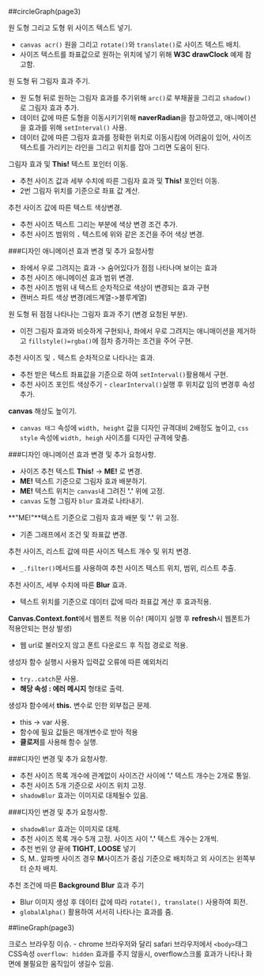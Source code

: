 ##circleGraph(page3)

원 도형 그리고 도형 위 사이즈 텍스트 넣기.
   - `canvas acr()` 원을 그리고 `rotate()`와 `translate()`로 사이즈 텍스트 배치.
   - 사이즈 텍스트를 좌표값으로 원하는 위치에 넣기 위해 **W3C drawClock** 예제 참고함.
   
   
원 도형 뒤 그림자 효과 주기.
   - 원 도형 뒤로 원하는 그림자 효과를 주기위해 `arc()`로 부채꼴을 그리고 `shadow()`로 그림자 효과 추가.
   - 데이터 값에 따른 도형을 이동시키기위해 **naverRadian**을 참고하였고, 애니메이션을 효과를 위해 `setInterval()` 사용.
   - 데이터 값에 따른 그림자 효과를 정확한 위치로 이동시킴에 어려움이 있어, 사이즈 텍스트를 가리키는 라인을 그리고 위치를 잡아 그리면 도움이 된다.


그림자 효과 및 **This!** 텍스트 포인터 이동.
   - 추천 사이즈 값과 세부 수치에 따른 그림자 효과 및 **This!** 포인터 이동.
   - 2번 그림자 위치를 기준으로 좌표 값 계산.


추천 사이즈 값에 따른 텍스트 색상변경.
   - 추천 사이즈 텍스트 그리는 부분에 색상 변경 조건 추가.
   - 추천 사이즈 범위의 **`.`** 텍스트에 위와 같은 조건을 주어 색상 변경.


###디자인 애니메이션 효과 변경 및 추가 요청사항
   - 좌에서 우로 그려지는 효과 -> 숨어있다가 점점 나타나며 보이는 효과
   - 추천 사이즈 애니메이션 효과 범위 변경.
   - 추천 사이즈 범위 내 텍스트 순차적으로 색상이 변경되는 효과 구현
   - 캔버스 파트 색상 변경(레드계열->블루계열)


원 도형 뒤 점점 나타나는 그림자 효과 주기 (변경 요청된 부분).
   - 이전 그림자 효과와 비슷하게 구현되나, 좌에서 우로 그려지는 애니매이션을 제거하고 `fillstyle()=rgba()`에 점차 증가하는 조건을 주어 구현.


추천 사이즈 및 **`.`** 텍스트 순차적으로 나타나는 효과.
   - 추천 받은 텍스트 좌표값을 기준으로 하여 `setInterval()`활용해서 구현.
   - 추천 사이즈 포인트 색상주기 - `clearInterval()`실행 후 위치값 임의 변경후 속성 추가.


**canvas** 해상도 높이기.
   - `canvas 태그` 속성에 `width, height` 값을 디자인 규격대비 2배정도 높이고, `css style` 속성에 `width, heigh` 사이즈를 디자인 규격에 맞춤.


###디자인 애니메이션 효과 변경 및 추가 요청사항.
   - 사이즈 추천 텍스트 **This!** -> **ME!** 로 변경.
   - **ME!** 텍스트 기준으로 그림자 효과 배분하기.
   - **ME!** 텍스트 위치는 `canvas`내 그려진 **'.'** 위에 고정.
   - `canvas` 도형 그림자 `blur` 효과로 나타내기.


**"ME!"**텍스트 기준으로 그림자 효과 배분 및 **'.'** 위 고정.
   - 기존 그래프에서 조건 및 좌표값 변경.


추천 사이즈, 리스트 값에 따른 사이즈 텍스트 개수 및 위치 변경.
   - `_.filter()`메서드를 사용하여 추천 사이즈 텍스트 위치, 범위, 리스트 추출.


추천 사이즈, 세부 수치에 따른 **Blur** 효과.
   - 텍스트 위치를 기준으로 데이터 값에 따라 좌표값 계산 후 효과적용.


**Canvas.Context.font**에서 웹폰트 적용 이슈! (페이지 실행 후 **refresh**시 웹폰트가 적용안되는 현상 발생)
  - 웹 url로 불러오지 않고 폰트 다운로드 후 직접 경로로 적용.


생성자 함수 실행시 사용자 입력값 오류에 따른 예외처리
   - `try..catch`문 사용.
   - **해당 속성 : 에러 메시지** 형태로 출력.


생성자 함수에서 **this.** 변수로 인한 외부접근 문제.
   - this -> var 사용.
   - 함수에 필요 값들은 매개변수로 받아 적용
   - **클로저**를 사용해 함수 실행.


###디자인 변경 및 추가 요청사항.
   - 추천 사이즈 목록 개수에 관계없이 사이즈간 사이에 **'.'** 텍스트 개수는 2개로 통일.
   - 추천 사이즈 5개 기준으로 사이즈 위치 고정.
   - `shadowBlur` 효과는 이미지로 대체될수 있음.   


###디자인 변경 및 추가 요청사항.
   - `shadowBlur` 효과는 이미지로 대체.   
   - 추천 사이즈 목록 개수 5개 고정. 사이즈 사이 **'.'** 텍스트 개수는 2개씩.
   - 추천 번위 양 끝에 **TIGHT**, **LOOSE** 넣기
   - S, M.. 알파벳 사이즈 경우 **M**사이즈가 중심 기준으로 배치하고 외 사이즈는 왼쪽부터 순차 배치.
 
 
추천 조건에 따른 **Background Blur** 효과 주기
   - Blur 이미지 생성 후 데이터 값에 따라 `rotate(), translate()` 사용하여 회전.
   - `globalAlpha()` 활용하여 서서히 나타나는 효과를 줌.
 








##lineGraph(page3)

  크로스 브라우징 이슈.
    - chrome 브라우저와 달리 safari 브라우저에서 `<body>`태그 CSS속성 `overflow: hidden` 효과를 주지 않을시, overflow스크롤 효과가 나타나 화면에 불필요한 움직임이 생길수 있음.
    
      
